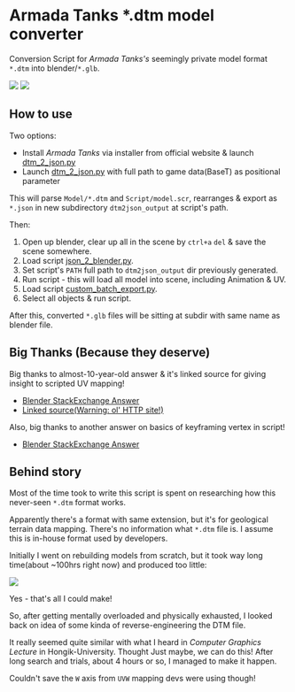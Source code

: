 # Armada Tanks *.dtm model converter

Conversion Script for *Armada Tanks's* seemingly private model format `*.dtm` into blender/`*.glb`.   

![](https://github.com/jupiterbjy/OpenAT/assets/26041217/323abfd9-3fc1-4034-ad56-27f7b8243b67)
![](https://github.com/jupiterbjy/OpenAT/assets/45421813/d7bd0bb2-48dc-4d40-a1d0-2d15dee6dc4d)



## How to use

Two options:
- Install *Armada Tanks* via installer from official website & launch [dtm_2_json.py](dtm_2_json.py)
- Launch [dtm_2_json.py](dtm_2_json.py) with full path to game data(BaseT) as positional parameter

This will parse `Model/*.dtm` and `Script/model.scr`, rearranges & export as `*.json` in new subdirectory `dtm2json_output` at script's path.

Then:
1. Open up blender, clear up all in the scene by `ctrl+a` `del` & save the scene somewhere.
2. Load script [json_2_blender.py](json_2_blender.py).
3. Set script's `PATH` full path to `dtm2json_output` dir previously generated.
4. Run script - this will load all model into scene, including Animation & UV.
5. Load script [custom_batch_export.py](custom_batch_export.py).
6. Select all objects & run script.

After this, converted `*.glb` files will be sitting at subdir with same name as blender file.


## Big Thanks (Because they deserve)

Big thanks to almost-10-year-old answer & it's linked source for giving insight to scripted UV mapping!
- [Blender StackExchange Answer](https://blender.stackexchange.com/a/10444/126787)
- [Linked source(Warning: ol' HTTP site!)](http://web.purplefrog.com/~thoth/blender/python-cookbook/barber-pole.html)

Also, big thanks to another answer on basics of keyframing vertex in script!
- [Blender StackExchange Answer](https://blender.stackexchange.com/a/283060/126787)


## Behind story

Most of the time took to write this script is spent on researching how this never-seen `*.dtm` format works.

Apparently there's a format with same extension, but it's for geological terrain data mapping.
There's no information what `*.dtm` file is. I assume this is in-house format used by developers. 

Initially I went on rebuilding models from scratch, but it took way long time(about ~100hrs right now) and produced too little:

![](https://github.com/jupiterbjy/OpenAT/assets/45421813/89926229-243a-4984-b49e-3d5c95f0b2f0)

Yes - that's all I could make!

So, after getting mentally overloaded and physically exhausted, I looked back on idea of some kinda of reverse-engineering the DTM file.

It really seemed quite similar with what I heard in *Computer Graphics Lecture* in Hongik-University. Thought Just maybe, we can do this!
After long search and trials, about 4 hours or so, I managed to make it happen.

Couldn't save the `W` axis from `UVW` mapping devs were using though!
